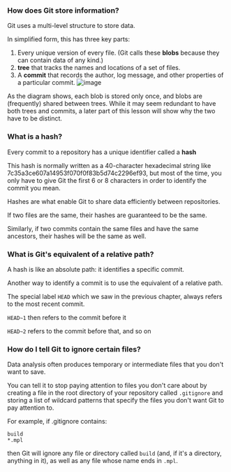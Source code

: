 ### How does Git store information?

Git uses a multi-level structure to store data. 

In simplified form, this has three key parts:

1) Every unique version of every file. (Git calls these **blobs** because they can contain data of any kind.)
2) **tree** that tracks the names and locations of a set of files.
3) A **commit** that records the author, log message, and other properties of a particular commit.
![image](https://user-images.githubusercontent.com/31998957/33666866-36ee90b4-dad6-11e7-9073-6e3aad48c9ea.png)

As the diagram shows, each blob is stored only once, and blobs are (frequently) shared between trees. While it may seem redundant to have both trees and commits, a later part of this lesson will show why the two have to be distinct.


### What is a hash?

Every commit to a repository has a unique identifier called a **hash**

 This hash is normally written as a 40-character hexadecimal string like 7c35a3ce607a14953f070f0f83b5d74c2296ef93, but most of the time, you only have to give Git the first 6 or 8 characters in order to identify the commit you mean.
 
 Hashes are what enable Git to share data efficiently between repositories. 
 
 If two files are the same, their hashes are guaranteed to be the same.
 
  Similarly, if two commits contain the same files and have the same ancestors, their hashes will be the same as well.

### What is Git's equivalent of a relative path?

A hash is like an absolute path: it identifies a specific commit. 

Another way to identify a commit is to use the equivalent of a relative path. 

The special label ```HEAD``` which we saw in the previous chapter, always refers to the most recent commit.

```HEAD~1``` then refers to the commit before it

```HEAD~2``` refers to the commit before that, and so on

### How do I tell Git to ignore certain files?

Data analysis often produces temporary or intermediate files that you don't want to save.

You can tell it to stop paying attention to files you don't care about by creating a file in the root directory of your repository called ```.gitignore``` and storing a list of wildcard patterns that specify the files you don't want Git to pay attention to. 

For example, if .gitignore contains:
```
build
*.mpl
```

then Git will ignore any file or directory called ```build``` (and, if it's a directory, anything in it), as well as any file whose name ends in ```.mpl```.

